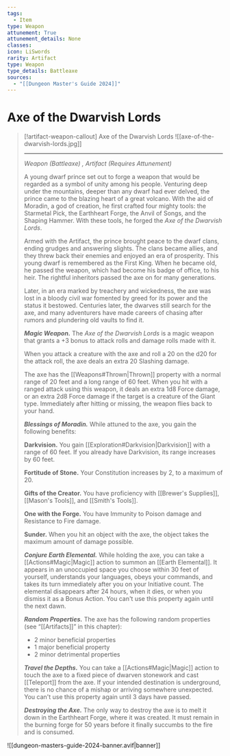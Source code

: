 ```yaml
---
tags:
  - Item
type: Weapon
attunement: True
attunement_details: None
classes:
icon: LiSwords
rarity: Artifact
type: Weapon
type_details: Battleaxe
sources: 
  - "[[Dungeon Master's Guide 2024]]"
---
```

# Axe of the Dwarvish Lords
>[!artifact-weapon-callout] Axe of the Dwarvish Lords
>![[axe-of-the-dwarvish-lords.jpg]]
>
> - - -
>_Weapon (Battleaxe) , Artifact (Requires Attunement)_
>
>A young dwarf prince set out to forge a weapon that would be regarded as a symbol of unity among his people. Venturing deep under the mountains, deeper than any dwarf had ever delved, the prince came to the blazing heart of a great volcano. With the aid of Moradin, a god of creation, he first crafted four mighty tools: the Starmetal Pick, the Earthheart Forge, the Anvil of Songs, and the Shaping Hammer. With these tools, he forged the _Axe of the Dwarvish Lords_.
>
>Armed with the Artifact, the prince brought peace to the dwarf clans, ending grudges and answering slights. The clans became allies, and they threw back their enemies and enjoyed an era of prosperity. This young dwarf is remembered as the First King. When he became old, he passed the weapon, which had become his badge of office, to his heir. The rightful inheritors passed the axe on for many generations.
>
>Later, in an era marked by treachery and wickedness, the axe was lost in a bloody civil war fomented by greed for its power and the status it bestowed. Centuries later, the dwarves still search for the axe, and many adventurers have made careers of chasing after rumors and plundering old vaults to find it.
>
>**_Magic Weapon._** The _Axe of the Dwarvish Lords_ is a magic weapon that grants a +3 bonus to attack rolls and damage rolls made with it.
>
>When you attack a creature with the axe and roll a 20 on the d20 for the attack roll, the axe deals an extra 20 Slashing damage.
>
>The axe has the [[Weapons#Thrown\|Thrown]] property with a normal range of 20 feet and a long range of 60 feet. When you hit with a ranged attack using this weapon, it deals an extra 1d8 Force damage, or an extra 2d8 Force damage if the target is a creature of the Giant type. Immediately after hitting or missing, the weapon flies back to your hand.
>
>**_Blessings of Moradin._** While attuned to the axe, you gain the following benefits:
>
>**Darkvision.** You gain [[Exploration#Darkvision\|Darkvision]] with a range of 60 feet. If you already have Darkvision, its range increases by 60 feet.
>
>**Fortitude of Stone.** Your Constitution increases by 2, to a maximum of 20.
>
>**Gifts of the Creator.** You have proficiency with [[Brewer's Supplies]], [[Mason's Tools]], and [[Smith's Tools]].
>
>**One with the Forge.** You have Immunity to Poison damage and Resistance to Fire damage.
>
>**Sunder.** When you hit an object with the axe, the object takes the maximum amount of damage possible.
>
>**_Conjure Earth Elemental._** While holding the axe, you can take a [[Actions#Magic\|Magic]] action to summon an [[Earth Elemental]]. It appears in an unoccupied space you choose within 30 feet of yourself, understands your languages, obeys your commands, and takes its turn immediately after you on your Initiative count. The elemental disappears after 24 hours, when it dies, or when you dismiss it as a Bonus Action. You can't use this property again until the next dawn.
>
>**_Random Properties._** The axe has the following random properties (see “[[Artifacts]]” in this chapter):
>
>- 2 minor beneficial properties
>- 1 major beneficial property
>- 2 minor detrimental properties
>
>**_Travel the Depths._** You can take a [[Actions#Magic\|Magic]] action to touch the axe to a fixed piece of dwarven stonework and cast [[Teleport]] from the axe. If your intended destination is underground, there is no chance of a mishap or arriving somewhere unexpected. You can't use this property again until 3 days have passed.
>
>**_Destroying the Axe._** The only way to destroy the axe is to melt it down in the Earthheart Forge, where it was created. It must remain in the burning forge for 50 years before it finally succumbs to the fire and is consumed.


![[dungeon-masters-guide-2024-banner.avif|banner]]